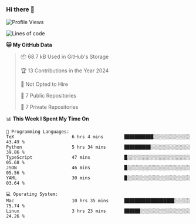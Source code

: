 ### Hi there 👋

<!--
**huayuan4396/huayuan4396** is a ✨ _special_ ✨ repository because its `README.md` (this file) appears on your GitHub profile.

Here are some ideas to get you started:

- 🔭 I’m currently working on ...
- 🌱 I’m currently learning ...
- 👯 I’m looking to collaborate on ...
- 🤔 I’m looking for help with ...
- 💬 Ask me about ...
- 📫 How to reach me: ...
- 😄 Pronouns: ...
- ⚡ Fun fact: ...
-->

<!--START_SECTION:waka-->
![Profile Views](http://img.shields.io/badge/Profile%20Views-0-blue)

![Lines of code](https://img.shields.io/badge/From%20Hello%20World%20I%27ve%20Written-252.2%20thousand%20lines%20of%20code-blue)

**🐱 My GitHub Data** 

> 📦 68.7 kB Used in GitHub's Storage 
 > 
> 🏆 13 Contributions in the Year 2024
 > 
> 🚫 Not Opted to Hire
 > 
> 📜 7 Public Repositories 
 > 
> 🔑 7 Private Repositories 
 > 
📊 **This Week I Spent My Time On** 

```text
💬 Programming Languages: 
TeX                      6 hrs 4 mins        ███████████░░░░░░░░░░░░░░   43.49 % 
Python                   5 hrs 34 mins       ██████████░░░░░░░░░░░░░░░   39.86 % 
TypeScript               47 mins             █░░░░░░░░░░░░░░░░░░░░░░░░   05.68 % 
JSON                     46 mins             █░░░░░░░░░░░░░░░░░░░░░░░░   05.56 % 
YAML                     30 mins             █░░░░░░░░░░░░░░░░░░░░░░░░   03.64 % 

💻 Operating System: 
Mac                      10 hrs 35 mins      ███████████████████░░░░░░   75.74 % 
Linux                    3 hrs 23 mins       ██████░░░░░░░░░░░░░░░░░░░   24.26 % 
```


<!--END_SECTION:waka-->
